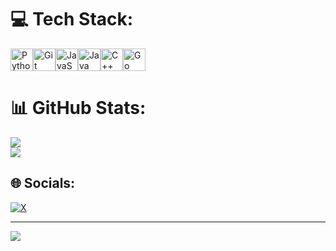 # 💻 Tech Stack:
<a href="https://www.python.org/" target="_blank" rel="noreferrer"><img src="https://raw.githubusercontent.com/danielcranney/readme-generator/main/public/icons/skills/python-colored.svg" width="36" height="36" alt="Python" /></a><a href="https://git-scm.com/" target="_blank" rel="noreferrer"><img src="https://raw.githubusercontent.com/danielcranney/readme-generator/main/public/icons/skills/git-colored.svg" width="36" height="36" alt="Git" /></a><a href="https://developer.mozilla.org/en-US/docs/Web/JavaScript" target="_blank" rel="noreferrer"><img src="https://raw.githubusercontent.com/danielcranney/readme-generator/main/public/icons/skills/javascript-colored.svg" width="36" height="36" alt="JavaScript" /></a><a href="https://www.oracle.com/java/" target="_blank" rel="noreferrer"><img src="https://raw.githubusercontent.com/danielcranney/readme-generator/main/public/icons/skills/java-colored.svg" width="36" height="36" alt="Java" /></a><a href="https://docs.microsoft.com/en-us/cpp/?view=msvc-170" target="_blank" rel="noreferrer"><img src="https://raw.githubusercontent.com/danielcranney/readme-generator/main/public/icons/skills/cplusplus-colored.svg" width="36" height="36" alt="C++" /></a><a href="https://go.dev/doc/" target="_blank" rel="noreferrer"><img src="https://raw.githubusercontent.com/danielcranney/readme-generator/main/public/icons/skills/go-colored.svg" width="36" height="36" alt="Go" /></a>
# 📊 GitHub Stats:
![](https://github-readme-streak-stats.herokuapp.com/?user=st4ff-dev&theme=dark&hide_border=false)<br/>
![](https://github-readme-stats.vercel.app/api/top-langs/?username=st4ff-dev&theme=dark&hide_border=false&include_all_commits=true&count_private=false&layout=compact)

## 🌐 Socials:
[![X](https://img.shields.io/badge/X-black.svg?logo=X&logoColor=white)](https://x.com/_st4ff) 

---
[![](https://visitcount.itsvg.in/api?id=st4ff-dev&icon=0&color=3)](https://visitcount.itsvg.in)
<!-- Proudly created with GPRM ( https://gprm.itsvg.in ) -->
